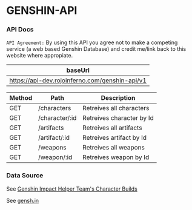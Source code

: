 # GENSHIN-API


### API Docs

`API Agreement:` By using this API you agree not to make a competing service (a web based Genshin Database) and credit me/link back to this website where appropiate.

| baseUrl 
| ------ |
| https://api-dev.rojoinferno.com/genshin-api/v1 |

| Method | Path | Description |
| ------ | ------ | ------ |
| GET | /characters | Retreives all characters |
| GET | /character/:id | Retreives character by Id |
| GET | /artifacts | Retreives all artifacts |
| GET | /artifact/:id | Retreives artifact by Id |
| GET | /weapons | Retreives all weapons |
| GET | /weapon/:id | Retreives weapon by Id |


### Data Source
See [Genshin Impact Helper Team's Character Builds](https://docs.google.com/spreadsheets/d/1gNxZ2xab1J6o1TuNVWMeLOZ7TPOqrsf3SshP5DLvKzI/htmlview#)

See [gensh.in](https://www.gensh.in)
